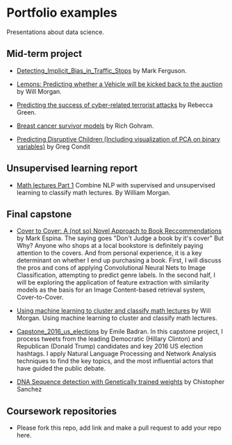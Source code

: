# Portfolio examples
Presentations about data science.

## Mid-term project
- [Detecting_Implicit_Bias_in_Traffic_Stops](https://github.com/maf5509/Detecting_Implicit_Bias_in_Traffic_Stops) by Mark Ferguson.

- [Lemons: Predicting whether a Vehicle will be kicked back to the auction](https://github.com/ExtraLime/lemons) by Will Morgan. 



- [Predicting the success of cyber-related terrorist attacks](https://github.com/Begecky/Thinkful_Materials/tree/master/Unit_3_Capstone) by Rebecca Green.

- [Breast cancer survivor models](https://github.com/richardgorham1/ds-supervised-learning-capstone-lite) by Rich Gohram.    

- [Predicting Disruptive Children (Including visualization of PCA on binary variables)](https://github.com/conditg/predicting-disruption) by Greg Condit

## Unsupervised learning report

- [Math lectures Part 1](https://github.com/ExtraLime/math-lectures) Combine NLP with supervised and unsupervised learning to classify math lectures. By William Morgan.

## Final capstone

- [Cover to Cover: A (not so) Novel Approach to Book Reccommendations](https://www.thinkful.com/project-hunt/projects/cover-to-cover-a-not-so-novel-approach-to-book-reccommendations-4230) by Mark Espina. The saying goes "Don't Judge a book by it's cover" But Why? Anyone who shops at a local bookstore is definitely paying attention to the covers. And from personal experience, it is a key determinant on whether I end up purchasing a book. First, I will discuss the pros and cons of applying Convolutional Neural Nets to Image Classification, attempting to predict genre labels. In the second half, I will be exploring the application of feature extraction with similarity models as the basis for an Image Content-based retrieval system, Cover-to-Cover.

- [Using machine learning to cluster and classify math lectures](https://github.com/ExtraLime/math-lectures) by Will Morgan. Using machine learning to cluster and classify math lectures.

- [Capstone_2016_us_elections](https://github.com/ebadran/thinkfulBC/blob/master/final_capstone/Capstone_2016_us_elections.ipynb) by Emile Badran. In this capstone project, I process tweets from the leading Democratic (Hillary Clinton) and Republican (Donald Trump) candidates and key 2016 US election hashtags. I apply Natural Language Processing and Network Analysis techniques to find the key topics, and the most influential actors that have guided the public debate.


 
 - [DNA Sequence detection with Genetically trained weights](https://github.com/christophersanchez/DataScience/tree/master/Thinkful/Unit6) by Chistopher Sanchez



## Coursework repositories
- Please fork this repo, add link and make a pull request to add your repo here.
